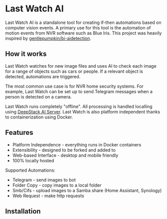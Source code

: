 # Last Watch AI

Last Watch AI is a standalone tool for creating if-then automations based on computer vision events. A primary use for this tool is the automation of motion events from NVR software such as Blue Iris. This project was heavily inspired by [gentlepumpkin/bi-aidetection](https://github.com/gentlepumpkin/bi-aidetection).

## How it works

Last Watch watches for new image files and uses AI to check each image for a range of objects such as cars or people. If a relevant object is detected, automations are triggered.

The most common use case is for NVR home security systems. For example, Last Watch can be set up to send Telegram messages when a person is detected on a camera.

Last Watch runs completely "offline". All processing is handled localling using [DeepStack AI Server](https://deepstack.cc/). Last Watch is also platform independent thanks to containerization using Docker.

## Features

* Platform Independence - everything runs in Docker containers
* Extensibility - designed to be forked and added to
* Web-based Interface - desktop and mobile friendly
* 100% locally hosted

Supported Automations:

* Telegram - send images to bot
* Folder Copy - copy images to a local folder
* Smb/Cifs - upload images to a Samba share (Home Assistant, Synology)
* Web Request - make http requests

## Installation
